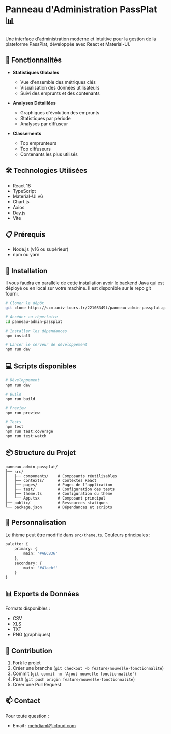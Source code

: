 # Panneau d'Administration PassPlat 📊

Une interface d'administration moderne et intuitive pour la gestion de la plateforme PassPlat, développée avec React et Material-UI.

## 🚀 Fonctionnalités

- **Statistiques Globales**
  - Vue d'ensemble des métriques clés
  - Visualisation des données utilisateurs
  - Suivi des emprunts et des contenants

- **Analyses Détaillées**
  - Graphiques d'évolution des emprunts
  - Statistiques par période
  - Analyses par diffuseur

- **Classements**
  - Top emprunteurs
  - Top diffuseurs
  - Contenants les plus utilisés

## 🛠️ Technologies Utilisées

- React 18
- TypeScript
- Material-UI v6
- Chart.js
- Axios
- Day.js
- Vite

## 📋 Prérequis

- Node.js (v16 ou supérieur)
- npm ou yarn

## 🔧 Installation

Il vous faudra en parallèle de cette installation avoir le backend Java qui est déployé ou en local sur votre machine. Il est disponible sur le repo git fourni.

```bash
# Cloner le dépôt
git clone https://scm.univ-tours.fr/22108349t/panneau-admin-passplat.git

# Accéder au répertoire
cd panneau-admin-passplat

# Installer les dépendances
npm install

# Lancer le serveur de développement
npm run dev
```

## 💻 Scripts disponibles

```bash
# Développement
npm run dev

# Build
npm run build

# Preview
npm run preview

# Tests
npm test
npm run test:coverage
npm run test:watch
```

## 📦 Structure du Projet

```
panneau-admin-passplat/
├── src/
│   ├── components/    # Composants réutilisables
│   ├── contexts/      # Contextes React
│   ├── pages/         # Pages de l'application
│   ├── test/          # Configuration des tests
│   ├── theme.ts       # Configuration du thème
│   └── App.tsx        # Composant principal
├── public/            # Ressources statiques
└── package.json       # Dépendances et scripts
```

## 🎨 Personnalisation

Le thème peut être modifié dans `src/theme.ts`. Couleurs principales :

```typescript
palette: {
    primary: {
        main: '#AECB36'
    },
    secondary: {
        main: '#41aebf'
    }
}
```

## 📊 Exports de Données

Formats disponibles :
- CSV
- XLS
- TXT
- PNG (graphiques)

## 🤝 Contribution

1. Fork le projet
2. Créer une branche (`git checkout -b feature/nouvelle-fonctionnalite`)
3. Commit (`git commit -m 'Ajout nouvelle fonctionnalité'`)
4. Push (`git push origin feature/nouvelle-fonctionnalite`)
5. Créer une Pull Request

## 📫 Contact

Pour toute question :
- Email : [mehdiaml@icloud.com](mailto:mehdiaml@icloud.com)